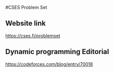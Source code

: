 #CSES Problem Set


## Website link
https://cses.fi/problemset

## Dynamic programming Editorial
https://codeforces.com/blog/entry/70018
